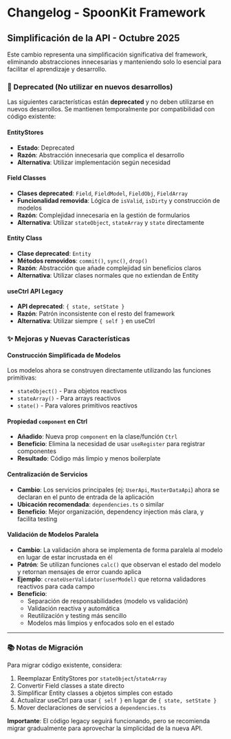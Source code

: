 # Changelog - SpoonKit Framework

## Simplificación de la API - Octubre 2025

Este cambio representa una simplificación significativa del framework, eliminando abstracciones innecesarias y manteniendo solo lo esencial para facilitar el aprendizaje y desarrollo.

### 🚫 Deprecated (No utilizar en nuevos desarrollos)

Las siguientes características están **deprecated** y no deben utilizarse en nuevos desarrollos. Se mantienen temporalmente por compatibilidad con código existente:

#### EntityStores
- **Estado**: Deprecated
- **Razón**: Abstracción innecesaria que complica el desarrollo
- **Alternativa**: Utilizar implementación según necesidad 

#### Field Classes
- **Clases deprecated**: `Field`, `FieldModel`, `FieldObj`, `FieldArray`
- **Funcionalidad removida**: Lógica de `isValid`, `isDirty` y construcción de modelos
- **Razón**: Complejidad innecesaria en la gestión de formularios
- **Alternativa**: Utilizar `stateObject`, `stateArray` y `state` directamente

#### Entity Class
- **Clase deprecated**: `Entity`
- **Métodos removidos**: `commit()`, `sync()`, `drop()`
- **Razón**: Abstracción que añade complejidad sin beneficios claros
- **Alternativa**: Utilizar clases normales que no extiendan de Entity

#### useCtrl API Legacy
- **API deprecated**: `{ state, setState }`
- **Razón**: Patrón inconsistente con el resto del framework
- **Alternativa**: Utilizar siempre `{ self }` en useCtrl

### ✨ Mejoras y Nuevas Características

#### Construcción Simplificada de Modelos
Los modelos ahora se construyen directamente utilizando las funciones primitivas:
- `stateObject()` - Para objetos reactivos
- `stateArray()` - Para arrays reactivos  
- `state()` - Para valores primitivos reactivos

#### Propiedad `component` en Ctrl
- **Añadido**: Nueva prop `component` en la clase/función `Ctrl`
- **Beneficio**: Elimina la necesidad de usar `useRegister` para registrar componentes
- **Resultado**: Código más limpio y menos boilerplate

#### Centralización de Servicios
- **Cambio**: Los servicios principales (ej: `UserApi`, `MasterDataApi`) ahora se declaran en el punto de entrada de la aplicación
- **Ubicación recomendada**: `dependencies.ts` o similar
- **Beneficio**: Mejor organización, dependency injection más clara, y facilita testing

#### Validación de Modelos Paralela
- **Cambio**: La validación ahora se implementa de forma paralela al modelo en lugar de estar incrustada en él
- **Patrón**: Se utilizan funciones `calc()` que observan el estado del modelo y retornan mensajes de error cuando aplica
- **Ejemplo**: `createUserValidator(userModel)` que retorna validadores reactivos para cada campo
- **Beneficio**: 
  - Separación de responsabilidades (modelo vs validación)
  - Validación reactiva y automática
  - Reutilización y testing más sencillo
  - Modelos más limpios y enfocados solo en el estado

---

### 📚 Notas de Migración

Para migrar código existente, considera:
1. Reemplazar EntityStores por `stateObject`/`stateArray`
2. Convertir Field classes a state directo
3. Simplificar Entity classes a objetos simples con estado
4. Actualizar useCtrl para usar `{ self }` en lugar de `{ state, setState }`
5. Mover declaraciones de servicios a `dependencies.ts`

**Importante**: El código legacy seguirá funcionando, pero se recomienda migrar gradualmente para aprovechar la simplicidad de la nueva API.

